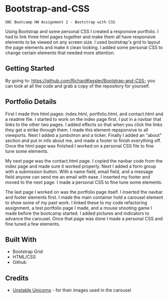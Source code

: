 # Bootstrap-and-CSS
`````
UNC Bootcamp HW Assignment 2 - Bootstrap with CSS
`````

Using Bootstrap and some personal CSS I created a responsive portfolio.  I had to link three html pages together and make them all have responsive elements to be viewed on any screen size.  I used bootstrap's grid to layout the page elements and make it clean looking.  I added some personal CSS to change certain elements that needed more attention.


## Getting Started

By going to: https://github.com/RichardKessler/Bootstrap-and-CSS- you can look at all the code and grab a copy of the repository for yourself.


## Portfolio Details


First I made thre html pages: index.html, portfolio.html, and contact.html and a readme file.  I started to work on the index page first.  I put in a navbar that links to the other two pages.  I added effects so that when you click the links they get a strike through them.  I made this element repsponsive to all viewports.  Next I added a jumbotron and a ticker.  Finally I added an "about" section and put in info about me, and made a footer to finish everything off.  Once the html page was finished I worked on a personal CSS file to fine tune some elements.

My next page was the contact.html page.  I copied the navbar code from the index page and made sure it worked properly.  Next I added a form group with a submission button.  With a name field, email field, and a message field anyone can send me an email with ease.  I inserted my footer and moved to the next page.  I made a personal CSS to fine tune some elements.

The last page I worked on was the portfolio page itself.  I inserted the navbar and footer elements first.  I made the main container hold a carousel element to show some of my past work.  I linked these to my code refactoring assignment, a test portfolio page I made, and a mouse shooting game I made before the bootcamp started.  I added pictures and indicators to advance the carousel.  Once that page was done I made a personal CSS and fine tuned a few elements.

## Built With

* Bootstrap Grid
* HTML/CSS
* Github

## Credits

* [Unstable Unicorns](https://www.unstableunicorns.com/pages/here-to-slay-wallpapers) - for their images used in the carousel


